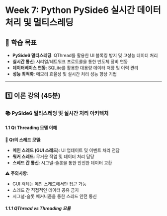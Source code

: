 # Week 7: Python PySide6 실시간 데이터 처리 및 멀티스레딩

## 🎯 **학습 목표**
- **PySide6 멀티스레딩**: QThread를 활용한 UI 블록킹 방지 및 고성능 데이터 처리
- **실시간 통신**: 시리얼/네트워크 프로토콜을 통한 반도체 장비 연동
- **데이터베이스 연동**: SQLite를 활용한 대용량 데이터 저장 및 이력 관리
- **성능 최적화**: 메모리 효율성 및 실시간 처리 성능 향상 기법

---

## 1️⃣ 이론 강의 (45분)
### 📚 **PySide6 멀티스레딩 및 실시간 처리 아키텍처**

#### **1.1 Qt Threading 모델 이해**

<div class="concept-explanation">

**🔄 Qt의 스레드 모델**:
- **메인 스레드 (GUI 스레드)**: UI 업데이트 및 이벤트 처리 전담
- **워커 스레드**: 무거운 작업 및 데이터 처리 담당
- **스레드 간 통신**: 시그널-슬롯을 통한 안전한 데이터 교환

**⚠️ 주의사항**:
- GUI 객체는 메인 스레드에서만 접근 가능
- 스레드 간 직접적인 데이터 공유 금지
- 시그널-슬롯 메커니즘을 통한 스레드 안전 통신

</div>

##### **1.1.1 QThread vs Threading 모듈**

```python
